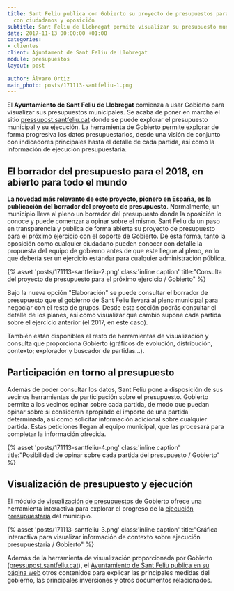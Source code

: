 ```yaml
---
title: Sant Feliu publica con Gobierto su proyecto de presupuestos para compartir
  con ciudadanos y oposición
subtitle: Sant Feliu de Llobregat permite visualizar su presupuesto municipal y el borrador de presupuesto para el próximos ejercicio
date: 2017-11-13 00:00:00 +01:00
categories:
- clientes
client: Ajuntament de Sant Feliu de Llobregat
module: presupuestos
layout: post
  
author: Álvaro Ortiz
main_photo: posts/171113-santfeliu-1.png
---
```


El **Ayuntamiento de Sant Feliu de Llobregat** comienza a usar Gobierto para visualizar sus presupuestos municipales. Se acaba de poner en marcha el sitio [pressupost.santfeliu.cat](http://pressupost.santfeliu.cat) donde se puede explorar el presupuesto municipal y su ejecución. La herramienta de Gobierto permite explorar de forma progresiva los datos presupuestarios, desde una visión de conjunto con indicadores principales hasta el detalle de cada partida, así como la información de ejecución presupuestaria.

## El borrador del presupuesto para el 2018, en abierto para todo el mundo

**La novedad más relevante de este proyecto, pionero en España, es la publicación del borrador del proyecto de presupuesto**. Normalmente, un municipio lleva al pleno un borrador del presupuesto donde la oposición lo conoce y puede comenzar a opinar sobre el mismo. Sant Feliu da un paso en transparencia y publica de forma abierta su proyecto de presupuesto para el próximo ejercicio con el soporte de Gobierto. De esta forma, tanto la oposición como cualquier ciudadano pueden conocer con detalle la propuesta del equipo de gobierno antes de que este llegue al pleno, en lo que debería ser un ejercicio estándar para cualquier administración pública.

{% asset 'posts/171113-santfeliu-2.png' class:'inline caption' title:"Consulta del proyecto de presupuesto para el próximo ejercicio / Gobierto" %}

Bajo la nueva opción "Elaboración" se puede consultar el borrador de presupuesto que el gobierno de Sant Feliu llevará al pleno municipal para negociar con el resto de grupos. Desde esta sección podrás consultar el detalle de los planes, así como visualizar qué cambio supone cada partida sobre el ejercicio anterior (el 2017, en este caso).

También están disponibles el resto de herramientas de visualización y consulta que proporciona Gobierto (gráficos de evolución, distribución, contexto; explorador y buscador de partidas...).

## Participación en torno al presupuesto

Además de poder consultar los datos, Sant Feliu pone a disposición de sus vecinos herramientas de participación sobre el presupuesto. Gobierto permite a los vecinos opinar sobre cada partida, de modo que puedan opinar sobre si consideran apropiado el importe de una partida determinada, así como solicitar información adicional sobre cualquier partida. Estas peticiones llegan al equipo municipal, que las procesará para completar la información ofrecida.

{% asset 'posts/171113-santfeliu-4.png' class:'inline caption' title:"Posibilidad de opinar sobre cada partida del presupuesto / Gobierto" %}

## Visualización de presupuesto y ejecución

El módulo de [visualización de presupuestos](https://gobierto.es/modulos/presupuestos/) de Gobierto ofrece una herramienta interactiva para explorar el progreso de la [ejecución presupuestaria](https://pressupost.santfeliu.cat/presupuestos/ejecucion/2017#functional,economic) del municipio.

{% asset 'posts/171113-santfeliu-3.png' class:'inline caption' title:"Gráfica interactiva para visualizar información de contexto sobre ejecución presupuestaria / Gobierto" %}

Además de la herramienta de visualización proporcionada por Gobierto ([pressupost.santfeliu.cat](http://pressupost.santfeliu.cat)), el [Ayuntamiento de Sant Feliu publica en su página web](https://www.santfeliu.cat/go.faces?xmid=31273) otros contenidos para explicar las principales medidas del gobierno, las principales inversiones y otros documentos relacionados.
